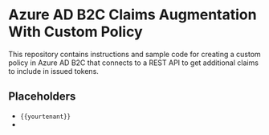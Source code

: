 # Azure AD B2C Claims Augmentation With Custom Policy
This repository contains instructions and sample code for creating a custom policy in Azure AD B2C that connects to a REST API to get additional claims to include in issued tokens.

## Placeholders
- `{{yourtenant}}`
- 